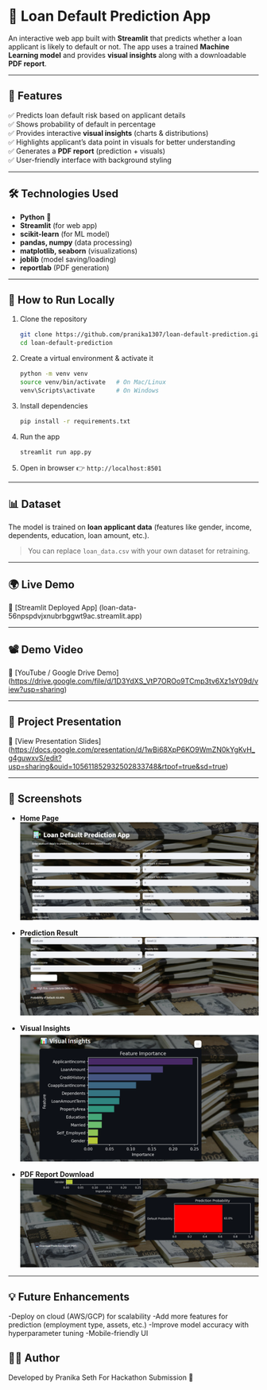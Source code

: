 # 🏦 Loan Default Prediction App  

An interactive web app built with **Streamlit** that predicts whether a loan applicant is likely to default or not. The app uses a trained **Machine Learning model** and provides **visual insights** along with a downloadable **PDF report**.  

---

## 🌟 Features  
✅ Predicts loan default risk based on applicant details  
✅ Shows probability of default in percentage  
✅ Provides interactive **visual insights** (charts & distributions)  
✅ Highlights applicant’s data point in visuals for better understanding  
✅ Generates a **PDF report** (prediction + visuals)  
✅ User-friendly interface with background styling  

---

## 🛠️ Technologies Used  
- **Python** 🐍  
- **Streamlit** (for web app)  
- **scikit-learn** (for ML model)  
- **pandas, numpy** (data processing)  
- **matplotlib, seaborn** (visualizations)  
- **joblib** (model saving/loading)  
- **reportlab** (PDF generation)  

---

## 🚀 How to Run Locally  

1. Clone the repository  
   ```bash
   git clone https://github.com/pranika1307/loan-default-prediction.git
   cd loan-default-prediction
   ```

2. Create a virtual environment & activate it  
   ```bash
   python -m venv venv
   source venv/bin/activate   # On Mac/Linux
   venv\Scripts\activate      # On Windows
   ```

3. Install dependencies  
   ```bash
   pip install -r requirements.txt
   ```

4. Run the app  
   ```bash
   streamlit run app.py
   ```

5. Open in browser 👉 `http://localhost:8501`  

---

## 📊 Dataset  
The model is trained on **loan applicant data** (features like gender, income, dependents, education, loan amount, etc.).  
> You can replace `loan_data.csv` with your own dataset for retraining.  

---

## 🌍 Live Demo  
🔗 [Streamlit Deployed App]
(loan-data-56npspdvjxnubrbggwt9ac.streamlit.app)  

---

## 📽️ Demo Video  
🎥 [YouTube / Google Drive Demo]
(https://drive.google.com/file/d/1D3YdXS_VtP7OROo9TCmp3tv6Xz1sY09d/view?usp=sharing)  

---

## 📑 Project Presentation  
📂 [View Presentation Slides]
(https://docs.google.com/presentation/d/1wBi68XpP6KO9WmZN0kYgKvH_g4guwxvS/edit?usp=sharing&ouid=105611852932502833748&rtpof=true&sd=true)  

---

## 📸 Screenshots  

- **Home Page**
  ![Home Page](screenshot1.png)

- **Prediction Result**
  ![Prediction Result](screenshot2.png)

- **Visual Insights**
  ![Visual Insights](screenshot3.png)

- **PDF Report Download**
  ![PDF Report Download](screenshot4.png)


---

## 💡 Future Enhancements

-Deploy on cloud (AWS/GCP) for scalability
-Add more features for prediction (employment type, assets, etc.)
-Improve model accuracy with hyperparameter tuning
-Mobile-friendly UI


## 👨‍💻 Author  
Developed by Pranika Seth 
For Hackathon Submission 🚀  
